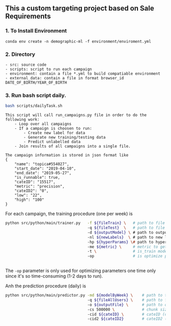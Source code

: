 ## This a custom targeting project based on Sale Requirements

<!---
python src/python/main/trainer_dask.py -f ~tuannm/target/demography/data/user_features_out_training_2019-04-08.gz -q ~tuannm/target/demography/data/user_features_out_testing_2019-04-08.gz -nl external_data/new_age_label_22+.csv -d ~/tmp/2019-04-08 -hp best_params/topica_22+_305422 -t


python src/python/main/predictor_dask.py -q ~tuannm/target/demography/data/user_features_out_testing_2019-04-08.gz -md ~/tmp/model_by_week -cid 11111 -o ~/tmp/test_data.gz -cs 10000


python src/python/main/trainer_dask.py -f hdfs:/user/phongdk/target/demography/data/user_features_out_training_2019-04-15.gz -q hdfs:/user/phongdk/target/demography/data/user_features_out_testing_2019-04-15.gz -nl external_data/new_age_label_22+.csv -d data_custom_targeting/topica_22_305422/model_by_week/2019-04-15 -hp best_params/topica_22+_305422 -t -hdfs


python src/python/main/predictor_dask.py -q hdfs:/user/phongdk/target/demography/data/user_features_out_testing_2019-04-15.gz -md data_custom_targeting/topica_22_305422/model_by_week -cid 11111 -o hdfs:/user/phongdk/data_custom_targeting/topica_22_305422/prediction/test_data.gz -l ~/log_dask -hdfs
--->

### 1. To Install Environment
    conda env create -n demographic-ml -f environment/enviroment.yml
    
### 2. Directory
    - src: source code
    - scripts: script to run each campaign
    - environment: contain a file *.yml to build compatiable environment
    - external_data: contain a file in format browser_id DATE_OF_BIRTH/YEAR_OF_BIRTH
    
### 3. Run bash script daily.
```bash
bash scripts/dailyTask.sh
``` 
    This script will call run_campaigns.py file in order to do the following work:
        - Loop over all campaigns
        - If a campaign is choosen to run:
            - Create new label for data
            - Generate new training/testing data
            - Predict unlabelled data
        - Join results of all campaigns into a single file.
           
    The campaign information is stored in json format like 
    {
        "name": "topica#554027",
        "start_date": "2019-04-10",
        "end_date": "2019-05-27",
        "is_runnable": true,
        "cateID": "15517",
        "metric": "precision",
        "cateID2": "0",
        "low": "22",
        "high": "100"
    }

For each campaign, the training procedure (one per week) is
```bash
python src/python/main/trainer.py   -f ${fileTrain} \   # path to file train
                                    -q ${fileTest}  \   # path to file test
                                    -d ${outputModel} \ # path to output model
                                    -nl ${newLabels}  \ # path to new label file 
                                    -hp ${hyperParams} \# path to hyperparameters
                                    -me ${metric} \     # metric to get optimal threshold (f1_score, precision)
                                    -t \                # is_train model (default = False)
                                    -op                 # is optimize parameter (default = False)
	
```
The `-op` parameter is only used for optimizing parameters one time only since it's so time-consuming (1-2 days to run).

Anh the prediction procedure (daily) is
```bash
python src/python/main/predictor.py -md ${modelByWeek} \    # path to trained model
                                    -q ${fileAllUsers} \    # path to file to predict
                                    -o ${outputFile} \      # path to output file
                                    -cs 500000 \            # chunk size    
                                    -cid ${cateID} \        # cateID (optimal threshold is used for this Cate)
                                    -cid2 ${cateID2}        # cateID2 (if need more inventory)
```